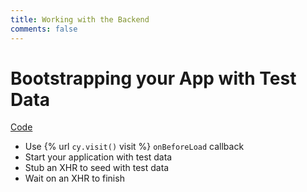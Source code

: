 ```yaml
---
title: Working with the Backend
comments: false
---
```


# Bootstrapping your App with Test Data

[ Code](https://github.com/cypress-io/cypress-example-recipes/blob/master/cypress/integration/bootstrapping_app_test_data_spec.js)

- Use {% url `cy.visit()` visit %} `onBeforeLoad` callback
- Start your application with test data
- Stub an XHR to seed with test data
- Wait on an XHR to finish

